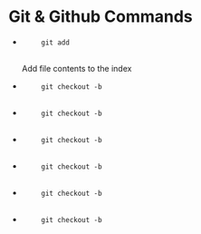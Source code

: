# Git & Github Commands
<ul>
  <li>
    <pre>
    <code>git add</code>
    </pre>
    <p>Add file contents to the index<p>
  </li>
  <li>
    <pre>
    <code>git checkout -b</code>
    </pre>
  </li>
  <li>
    <pre>
    <code>git checkout -b</code>
    </pre>
  </li>
  <li>
    <pre>
    <code>git checkout -b</code>
    </pre>
  </li>
  <li>
    <pre>
    <code>git checkout -b</code>
    </pre>
  </li>
  <li>
    <pre>
    <code>git checkout -b</code>
    </pre>
  </li>
  <li>
    <pre>
    <code>git checkout -b</code>
    </pre>
  </li>
</ul>
